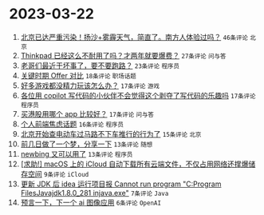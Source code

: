 # 2023-03-22

1. [北京已达严重污染！扬沙+雾霾天气，简直了。南方人体验过吗？](https://www.v2ex.com/t/926060) `46条评论` `北京`
1. [Thinkpad 已经这么不耐用了吗？才两年就要爆费？](https://www.v2ex.com/t/926050) `27条评论` `问与答`
1. [老哥们最近干坏事了，要不要跑路？](https://www.v2ex.com/t/926082) `23条评论` `程序员`
1. [关键时期 Offer 对比](https://www.v2ex.com/t/926067) `18条评论` `职场话题`
1. [好多游戏都没精力玩该怎么办？](https://www.v2ex.com/t/926066) `17条评论` `游戏`
1. [各位用 copilot 写代码的小伙伴不会觉得这个剥夺了写代码的乐趣吗](https://www.v2ex.com/t/926065) `17条评论` `程序员`
1. [买港股用哪个 app 比较好？](https://www.v2ex.com/t/926054) `17条评论` `问与答`
1. [个人前端焦虑话题](https://www.v2ex.com/t/926076) `16条评论` `程序员`
1. [北京开始查电动车过马路不下车推行的行为了](https://www.v2ex.com/t/926079) `15条评论` `北京`
1. [前几日做了一个梦，分享一下](https://www.v2ex.com/t/926052) `13条评论` `随想`
1. [newbing 又可以用了](https://www.v2ex.com/t/926049) `13条评论` `程序员`
1. [[求助!] macOS 上的 iCloud 自动下载所有云端文件，不仅占用网络还撑爆储存空间](https://www.v2ex.com/t/926055) `9条评论` `iCloud`
1. [更新 JDK 后 idea 运行项目报 Cannot run program "C:Program FilesJavajdk1.8.0_281 injava.exe"](https://www.v2ex.com/t/926053) `7条评论` `Java`
1. [预言一下，下一个 ai 图像应用](https://www.v2ex.com/t/926059) `6条评论` `OpenAI`
